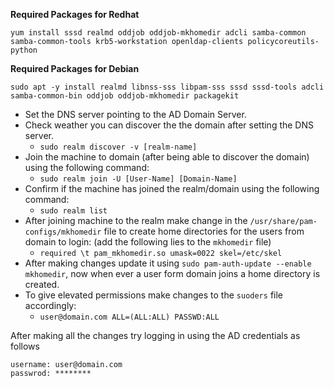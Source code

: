 
**Required Packages for Redhat**

```
yum install sssd realmd oddjob oddjob-mkhomedir adcli samba-common samba-common-tools krb5-workstation openldap-clients policycoreutils-python
```

**Required Packages for Debian**

```
sudo apt -y install realmd libnss-sss libpam-sss sssd sssd-tools adcli samba-common-bin oddjob oddjob-mkhomedir packagekit
```

- Set the DNS server pointing to the AD Domain Server.
- Check weather you can discover the the domain after setting the DNS server.
	- `sudo realm discover -v [realm-name]`
- Join the machine to domain (after being able to discover the domain) using the following command:
	- `sudo realm join -U [User-Name] [Domain-Name]`
- Confirm if the machine has joined the realm/domain using the following command:
	- `sudo realm list`
- After joining machine to the realm make change in the `/usr/share/pam-configs/mkhomedir` file to create home directories for the users from domain to login: (add the following lies to the `mkhomedir` file)
	- `required \t pam_mkhomedir.so umask=0022 skel=/etc/skel`
- After making changes update it using `sudo pam-auth-update --enable mkhomedir`, now when ever a user form domain joins a home directory is created.
- To give elevated permissions make changes to the `suoders` file accordingly:
	- `user@domain.com ALL=(ALL:ALL) PASSWD:ALL`


After making all the changes try logging in using the AD credentials as follows
```
username: user@domain.com
passwrod: ********
```